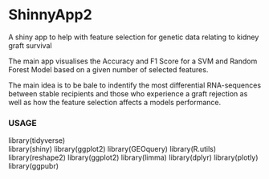 # ShinnyApp2
A shiny app to help with feature selection for genetic data relating to kidney graft survival

The main app visualises the Accuracy and F1 Score for a SVM and Random Forest Model based on a given number of selected features.

The main idea is to be bale to indentify the most differential RNA-sequences between stable recipients and those who experience a graft
rejection as well as how the feature selection affects a models performance.


### USAGE
library(tidyverse)<br>
library(shiny)
library(ggplot2)
library(GEOquery)
library(R.utils)
library(reshape2)
library(ggplot2)
library(limma)
library(dplyr)
library(plotly)
library(ggpubr)
